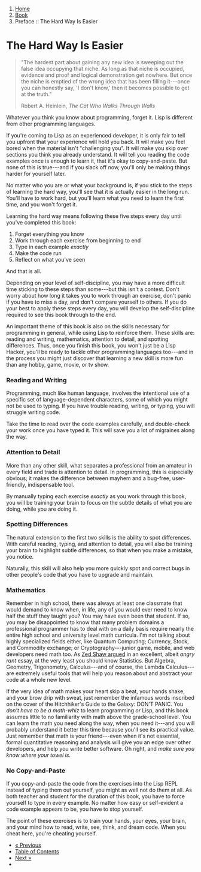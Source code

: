 <ol class="breadcrumb">
  <li><a href="/">Home</a></li>
  <li><a href="/book/">Book</a></li>
  <li class="active">Preface :: The Hard Way Is Easier</li>
</ol>

# The Hard Way Is Easier

> "The hardest part about gaining any new idea is sweeping out the false idea occupying that niche.  As long as that niche is occupied, evidence and proof and logical demonstration get nowhere.  But once the niche is emptied of the wrong idea that has been filling it---once you can honestly say, 'I don't know,' then it becomes possible to get at the truth."
> <footer>Robert A. Heinlein, <em>The Cat Who Walks Through Walls</em></footer>

Whatever you think you know about programming, forget it.  Lisp is different from other programming languages.

If you're coming to Lisp as an experienced developer, it is only fair to tell you upfront that your experience will hold you back.  It will make you feel bored when the material isn't "challenging you".  It will make you skip over sections you think you already understand.  It will tell you reading the code examples once is enough to learn it, that it's okay to copy-and-paste.  But none of this is true---and if you slack off now, you'll only be making things harder for yourself later.

No matter who you are or what your background is, if you stick to the steps of learning the hard way, you'll see that it is actually easier in the long run.  You'll have to work hard, but you'll learn what you need to learn the first time, and you won't forget it.

Learning the hard way means following these five steps every day until you've completed this book:

1. Forget everything you know
2. Work through each exercise from beginning to end
3. Type in each example *exactly*
4. Make the code run
5. Reflect on what you've seen

And that is all.

Depending on your level of self-discipline, you may have a more difficult time sticking to these steps than some---but this isn't a contest.  Don't worry about how long it takes you to work through an exercise, don't panic if you have to miss a day, and don't compare yourself to others.  If you do your best to apply these steps every day, you will develop the self-discipline required to see this book through to the end.

An important theme of this book is also on the skills necessary for programming in general, while using Lisp to reinforce them.  These skills are: reading and writing, mathematics, attention to detail, and spotting differences.  Thus, once you finish this book, you won't just be a Lisp Hacker, you'll be ready to tackle other programming languages too---and in the process you might just discover that learning a new skill is more fun than any hobby, game, movie, or tv show.

### Reading and Writing

Programming, much like human language, involves the intentional use of a specific set of language-dependent characters, some of which you might not be used to typing. If you have trouble reading, writing, or typing, you will struggle writing code.

Take the time to read over the code examples carefully, and double-check your work once you have typed it.  This will save you a lot of migraines along the way.

### Attention to Detail

More than any other skill, what separates a professional from an amateur in every field and trade is attention to detail.  In programming, this is especially obvious; it makes the difference between mayhem and a bug-free, user-friendly, indispensable tool.

By manually typing each exercise *exactly* as you work through this book, you will be training your brain to focus on the subtle details of what you are doing, while you are doing it.

### Spotting Differences

The natural extension to the first two skills is the ability to spot differences.  With careful reading, typing, and attention to detail, you will also be training your brain to highlight subtle differences, so that when you make a mistake, you notice.

Naturally, this skill will also help you more quickly spot and correct bugs in other people's code that you have to upgrade and maintain.

### Mathematics

Remember in high school, there was always at least one classmate that would demand to know when, in life, any of you would ever need to know half the stuff they taught you?  You may have even been that student.  If so, you may be disappointed to know that many problem domains a professional programmer has to deal with on a daily basis require nearly the entire high school and university level math curricula.  I'm not talking about highly specialized fields either, like Quantum Computing; Currency, Stock, and Commodity exchange; or Cryptography---junior game, mobile, and web developers need math too.  As <a href="http://zedshaw.com/essays/programmer_stats.html" target="_blank">Zed Shaw argued</a> in an excellent, albeit *angry rant* essay, at the very least you should know Statistics.  But Algebra, Geometry, Trigonometry, Calculus---and of course, the Lambda Calculus---are extremely useful tools that will help you reason about and abstract your code at a whole new level.

If the very idea of math makes your heart skip a beat, your hands shake, and your brow drip with sweat, just remember the infamous words inscribed on the cover of the Hitchhiker's Guide to the Galaxy: DON'T PANIC. You *don't have to be a math-whiz* to learn programming *or* Lisp, and this book assumes little to no familiarity with math above the grade-school level. You can learn the math you need along the way, when you need it---and you will probably understand it better this time because you'll see its practical value.  Just remember that math is your friend---even when it's not essential, formal quantitative reasoning and analysis will give you an edge over other developers, and help you write better software.  Oh right, and *make sure you know where your towel is*.

### No Copy-and-Paste

If you copy-and-paste the code from the exercises into the Lisp REPL instead of typing them out yourself, you might as well not do them at all.  As both teacher and student for the duration of this book, you have to force yourself to type in every example.  No matter how easy or self-evident a code example appears to be, you have to stop yourself.

The point of these exercises is to train your hands, your eyes, your brain, and your mind how to read, write, see, think, and dream code.  When you cheat here, you're cheating yourself.

<ul class="pager">
  <li class="previous"><a href="/book/preface/">&laquo; Previous</a></li>
  <li><a href="/book/">Table of Contents</a></li>
  <li class="next"><a href="/book/preface-part-three/">Next &raquo;</a><li>
</ul>

